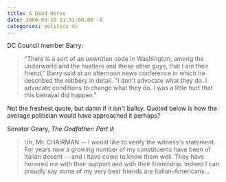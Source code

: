 ```yaml
---
title: A Dead Horse
date: 2006-03-10 11:51:00.00 -8
categories: politics dc
---
```

DC Council member Barry:

> "There is a sort of an unwritten code in Washington, among the underworld and the hustlers and these other guys, that I am their friend," Barry said at an afternoon news conference in which he described the robbery in detail. "I don't advocate what they do. I advocate conditions to change what they do. I was a little hurt that this betrayal did happen."

Not the freshest quote, but damn if it isn't ballsy. Quoted below is how the average politician would have approached it perhaps?

Senator Geary, _The Godfather: Part II_:


> Uh, Mr. CHAIRMAN -- I would like to verify the witness's statement. For years now a growing number of my constituents have been of Italian decent -- and I have come to know them well. They have honored me with their support and with their friendship. Indeed I can proudly say some of my very best friends are Italian-Americans…
